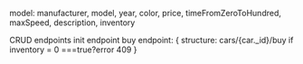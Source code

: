 model:
manufacturer,
model,
year,
color,
price,
timeFromZeroToHundred,
maxSpeed,
description,
inventory

CRUD endpoints
init endpoint
buy endpoint: {
structure: cars/{car.\_id}/buy
if inventory = 0 ===true?error 409
}
